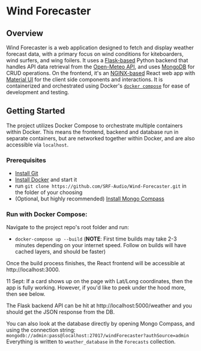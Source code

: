 # Wind Forecaster

## Overview
Wind Forecaster is a web application designed to fetch and display weather forecast data, with a primary focus on wind conditions for kiteboarders, wind surfers, and wing foilers. It uses a [Flask-based](https://github.com/pallets/flask) Python backend that handles API data retrieval from the [Open-Meteo API](https://open-meteo.com/), and uses [MongoDB](https://www.mongodb.com/) for CRUD operations. On the frontend, it's an [NGINX-based](https://www.nginx.com/) React web app with [Material UI](https://mui.com/material-ui/) for the client side components and interactions. It is containerized and orchestrated using Docker's [`docker compose`](https://docs.docker.com/compose/) for ease of development and testing.

## Getting Started
The project utilizes Docker Compose to orchestrate multiple containers within Docker. This means the frontend, backend and database run in separate containers, but are networked together within Docker, and are also accessible via `localhost`.

### Prerequisites
- [Install Git](https://git-scm.com/book/en/v2/Getting-Started-Installing-Git)
- [Install Docker](https://docs.docker.com/desktop/install/mac-install/) and start it
- run `git clone https://github.com/SRF-Audio/Wind-Forecaster.git` in the folder of your choosing
- (Optional, but highly recommended) [Install Mongo Compass](https://www.mongodb.com/products/tools/compass)

### Run with Docker Compose:

Navigate to the project repo's root folder and run:

- `docker-compose up --build` 
(**NOTE**: First time builds may take 2-3 minutes depending on your internet speed. Follow on builds will have cached layers, and should be faster)

Once the build process finishes, the React frontend will be accessible at http://localhost:3000.

11 Sept: If a card shows up on the page with Lat/Long coordinates, then the app is fully working. However, if you'd like to peek under the hood more, then see below.

The Flask backend API can be hit at http://localhost:5000/weather and you should get the JSON response from the DB.

You can also look at the database directly by opening Mongo Compass, and using the connection string: `mongodb://admin:pass@localhost:27017/windForecaster?authSource=admin`
Everything is written to `weather_database` in the `Forecasts` collection.
